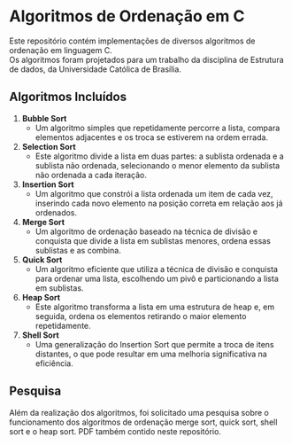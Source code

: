 # Algoritmos de Ordenação em C

Este repositório contém implementações de diversos algoritmos de ordenação em linguagem C.  
Os algoritmos foram projetados para um trabalho da disciplina de Estrutura de dados, da Universidade Católica de Brasília.

## Algoritmos Incluídos

1. **Bubble Sort**
    - Um algoritmo simples que repetidamente percorre a lista, compara elementos adjacentes e os troca se estiverem na ordem errada.
2. **Selection Sort**
    - Este algoritmo divide a lista em duas partes: a sublista ordenada e a sublista não ordenada, selecionando o menor elemento da sublista não ordenada a cada iteração.
3. **Insertion Sort**
    - Um algoritmo que constrói a lista ordenada um item de cada vez, inserindo cada novo elemento na posição correta em relação aos já ordenados.
4. **Merge Sort**
    - Um algoritmo de ordenação baseado na técnica de divisão e conquista que divide a lista em sublistas menores, ordena essas sublistas e as combina.
5. **Quick Sort**
    - Um algoritmo eficiente que utiliza a técnica de divisão e conquista para ordenar uma lista, escolhendo um pivô e particionando a lista em sublistas.
6. **Heap Sort**
    - Este algoritmo transforma a lista em uma estrutura de heap e, em seguida, ordena os elementos retirando o maior elemento repetidamente.
7. **Shell Sort** 
    - Uma generalização do Insertion Sort que permite a troca de itens distantes, o que pode resultar em uma melhoria significativa na eficiência.

## Pesquisa

Além da realização dos algoritmos, foi solicitado uma pesquisa sobre o funcionamento dos algoritmos de ordenação merge sort, quick sort, shell sort e o heap sort. PDF também contido neste repositório.


